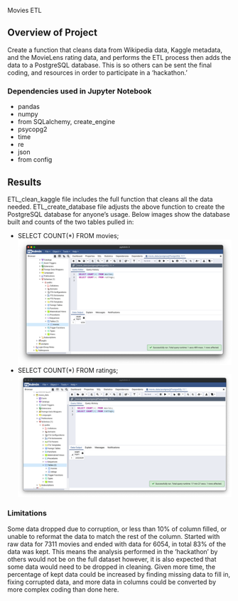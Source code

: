  Movies ETL

## Overview of Project
Create a function that cleans data from Wikipedia data, Kaggle metadata, and the MovieLens rating data, and performs the ETL process then adds the data to a PostgreSQL database. This is so others can be sent the final coding, and resources in order to participate in a ‘hackathon.’

### Dependencies used in Jupyter Notebook
- pandas
- numpy
- from SQLalchemy, create_engine
- psycopg2
- time
- re
- json
- from config

## Results 
ETL_clean_kaggle file includes the full function that cleans all the data needed.
ETL_create_database file adjusts the above function to create the PostgreSQL database for anyone’s usage.
Below images show the database built and counts of the two tables pulled in:
 - SELECT COUNT(*) FROM movies;
 ![image](https://github.com/trosie3/Movies-ETL/blob/main/Resources/movies_query.png)
 - SELECT COUNT(*) FROM ratings;
 ![Imgae](https://github.com/trosie3/Movies-ETL/blob/main/Resources/ratings_query.png)
 
### Limitations
Some data dropped due to corruption, or less than 10% of column filled, or unable to reformat the data to match the rest of the column. Started with raw data for 7311 movies and ended with data for 6054, in total 83% of the data was kept. This means the analysis performed in the ‘hackathon’ by others would not be on the full dataset however, it is also expected that some data would need to be dropped in cleaning. Given more time, the percentage of kept data could be increased by finding missing data to fill in, fixing corrupted data, and more data in columns could be converted by more complex coding than done here.
